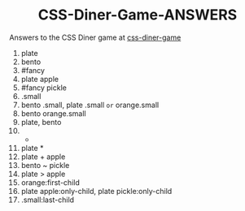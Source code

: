 # <div align="center"> CSS-Diner-Game-ANSWERS

Answers to the CSS Diner game at [css-diner-game](https://flukeout.github.io/)

1. plate
2. bento
3. #fancy
4. plate apple
5. #fancy pickle
6. .small
7. bento .small, plate .small ````or```` orange.small
8. bento orange.small
9. plate, bento
10. *
11. plate *
12. plate + apple
13. bento ~ pickle
14. plate > apple 
15. orange:first-child 
16. plate apple:only-child, plate pickle:only-child
17. .small:last-child